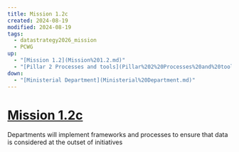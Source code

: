 ```yaml
---
title: Mission 1.2c
created: 2024-08-19
modified: 2024-08-19
tags:
  - datastrategy2026_mission
  - PCWG
up:
  - "[Mission 1.2](Mission%201.2.md)"
  - "[Pillar 2 Processes and tools](Pillar%202%20Processes%20and%20tools.md)"
down:
  - "[Ministerial Department](Ministerial%20Department.md)"
---
```

# [Mission 1.2c](Mission%201.2c.md)
Departments will implement frameworks and processes to ensure that data is considered at the outset of initiatives
